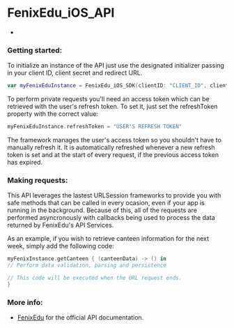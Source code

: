 # FenixEdu_iOS_API


 * 

### Getting started:

To initialize an instance of the API just use the designated initializer passing in your client ID, client secret and redirect URL.

```swift
var myFenixEduInstance = FenixEdu_iOS_SDK(clientID: "CLIENT_ID", clientSecret: "CLIENT_SECRET", redirectURL: "REDIRECT_URL")
```

To perform private requests you'll need an access token which can be retrieved with the user's refresh token. To set it, just set the refreshToken property with the correct value:

```swift
myFenixEduInstance.refreshToken = "USER'S REFRESH TOKEN"
```

The framework manages the user's access token so you shouldn't have to manually refresh it. It is automatically refreshed whenever a new refresh token is set and at the start of every request, if the previous access token has expired.

### Making requests:

This API leverages the lastest URLSession frameworks to provide you with safe methods that can be called in every ocasion, even if your app is running in the background. Because of this, all of the requests are performed asyncronously with callbacks being used to process the data returned by FenixEdu's API Services.

As an example, if you wish to retrieve canteen information for the next week, simply add the following code:

```swift
myFenixInstance.getCanteen { (canteenData) -> () in 
// Perform data validation, parsing and persistence 

// This code will be executed when the URL request ends.
}
```


### More info:

 * [FenixEdu](https://fenixedu.org/) for the official API documentation.